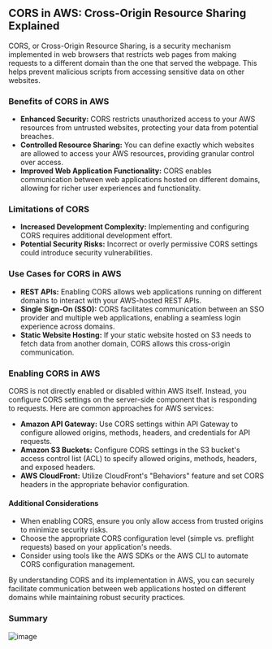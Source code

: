 ## CORS in AWS: Cross-Origin Resource Sharing Explained

CORS, or Cross-Origin Resource Sharing, is a security mechanism implemented in web browsers that restricts web pages from making requests to a different domain than the one that served the webpage. This helps prevent malicious scripts from accessing sensitive data on other websites.

### Benefits of CORS in AWS
* **Enhanced Security:** CORS restricts unauthorized access to your AWS resources from untrusted websites, protecting your data from potential breaches.
* **Controlled Resource Sharing:** You can define exactly which websites are allowed to access your AWS resources, providing granular control over access.
* **Improved Web Application Functionality:** CORS enables communication between web applications hosted on different domains, allowing for richer user experiences and functionality.

### Limitations of CORS
* **Increased Development Complexity:** Implementing and configuring CORS requires additional development effort.
* **Potential Security Risks:** Incorrect or overly permissive CORS settings could introduce security vulnerabilities.

### Use Cases for CORS in AWS
* **REST APIs:** Enabling CORS allows web applications running on different domains to interact with your AWS-hosted REST APIs.
* **Single Sign-On (SSO):** CORS facilitates communication between an SSO provider and multiple web applications, enabling a seamless login experience across domains.
* **Static Website Hosting:** If your static website hosted on S3 needs to fetch data from another domain, CORS allows this cross-origin communication.

### Enabling CORS in AWS
CORS is not directly enabled or disabled within AWS itself. Instead, you configure CORS settings on the server-side component that is responding to requests. Here are common approaches for AWS services:

* **Amazon API Gateway:** Use CORS settings within API Gateway to configure allowed origins, methods, headers, and credentials for API requests.
* **Amazon S3 Buckets:** Configure CORS settings in the S3 bucket's access control list (ACL) to specify allowed origins, methods, headers, and exposed headers.
* **AWS CloudFront:** Utilize CloudFront's "Behaviors" feature and set CORS headers in the appropriate behavior configuration.

#### Additional Considerations
* When enabling CORS, ensure you only allow access from trusted origins to minimize security risks.
* Choose the appropriate CORS configuration level (simple vs. preflight requests) based on your application's needs.
* Consider using tools like the AWS SDKs or the AWS CLI to automate CORS configuration management.

By understanding CORS and its implementation in AWS, you can securely facilitate communication between web applications hosted on different domains while maintaining robust security practices.

### Summary
![image](https://i.imgur.com/QIy3sb7.png)
